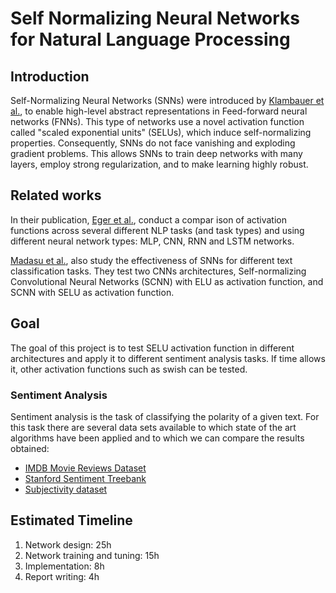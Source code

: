 # Self Normalizing Neural Networks for Natural Language Processing

## Introduction
Self-Normalizing Neural Networks (SNNs) were introduced by [Klambauer et al.](https://arxiv.org/abs/1706.02515), to enable high-level abstract representations in Feed-forward neural networks (FNNs).  This type of networks use a novel activation function called "scaled exponential units" (SELUs), which induce self-normalizing properties.  Consequently, SNNs do not face vanishing and exploding gradient problems. This allows SNNs to train deep networks with many layers, employ strong regularization, and to make learning highly robust. 



## Related works

In their publication, [Eger et al.](https://arxiv.org/abs/1901.02671), conduct a compar ison of activation functions across several different NLP tasks (and task types) and using different neural network types: MLP, CNN, RNN and LSTM networks.

[Madasu et al.](https://arxiv.org/abs/1905.01338), also study the effectiveness of SNNs for different text classification tasks. They test two CNNs architectures, Self-normalizing Convolutional Neural Networks (SCNN) with ELU as activation function, and SCNN with SELU as activation function.

## Goal
The goal of this project is to test SELU activation function in different architectures and apply it to different sentiment analysis tasks. If time allows it, other activation functions such as swish can be tested.

### Sentiment Analysis 
Sentiment analysis is the task of classifying the polarity of a given text. For this task there are several data sets available to which state of the art algorithms have been applied and to which we can compare the results obtained:
 - [IMDB Movie Reviews Dataset](https://ai.stanford.edu/~amaas/data/sentiment/)
 - [Stanford Sentiment Treebank](https://nlp.stanford.edu/sentiment/index.html)
 - [Subjectivity dataset](http://www.cs.cornell.edu/people/pabo/movie-review-data/)

## Estimated Timeline
 1. Network design: 25h
 2. Network training and tuning: 15h
 3. Implementation: 8h
 4. Report writing: 4h

